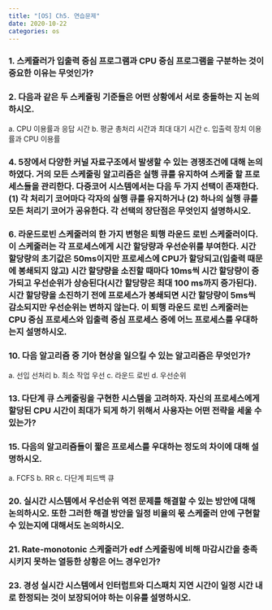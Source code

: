 ```yaml
---
title: "[OS] Ch5. 연습문제"
date: 2020-10-22
categories: os
---
```


### 1. 스케쥴러가 입출력 중심 프로그램과 CPU 중심 프로그램을 구분하는 것이 중요한 이유는 무엇인가?

### 2. 다음과 같은 두 스케쥴링 기준들은 어떤 상황에서 서로 충돌하는 지 논의하시오.
a. CPU 이용률과 응답 시간
b. 평균 총처리 시간과 최대 대기 시간
c. 입출력 장치 이용률과 CPU 이용률

### 4. 5장에서 다양한 커널 자료구조에서 발생할 수 있는 경쟁조건에 대해 논의하였다. 거의 모든 스케줄링 알고리즘은 실행 큐를 유지하여 스케줄 할 프로세스들을 관리한다. 다중코어 시스템에서는 다음 두 가지 선택이 존재한다. (1) 각 처리기 코어마다 각자의 실행 큐를 유지하거나 (2) 하나의 실행 큐를 모든 처리기 코어가 공유한다. 각 선택의 장단점은 무엇인지 설명하시오.

### 6. 라운드로빈 스케줄러의 한 가지 변형은 퇴행 라운드 로빈 스케줄러이다. 이 스케줄러는 각 프로세스에게 시간 할당량과 우선순위를 부여한다. 시간 할당량의 초기값은 50ms이지만 프로세스에 CPU가 할당되고(입출력 때문에 봉쇄되지 않고) 시간 할댱량을 소진할 때마다 10ms씩 시간 할당량이 증가되고 우선순위가 상승된다(시간 할당량은 최대 100 ms까지 증가된다). 시간 할당량을 소진하기 전에 프로세스가 봉쇄되면 시간 할당량이 5ms씩 감소되지만 우선순위는 변하지 않는다. 이 퇴행 라운드 로빈 스케줄러는 CPU 중심 프로세스와 입출력 중심 프로세스 중에 어느 프로세스를 우대하는지 설명하시오.

### 10. 다음 알고리즘 중 기아 현상을 일으킬 수 있는 알고리즘은 무엇인가?
a. 선입 선처리
b. 최소 작업 우선
c. 라운드 로빈
d. 우선순위

### 13. 다단계 큐 스케줄링을 구현한 시스템을 고려하자. 자신의 프로세스에게 할당된 CPU 시간이 최대가 되게 하기 위해서 사용자는 어떤 전략을 세울 수 있는가?

### 15. 다음의 알고리즘들이 짧은 프로세스를 우대하는 정도의 차이에 대해 설명하시오.
a. FCFS
b. RR
c. 다단계 피드백 큐

### 20. 실시간 시스템에서 우선순위 역전 문제를 해결할 수 있는 방안에 대해 논의하시오. 또한 그러한 해결 방안을 일정 비율의 몫 스케줄러 안에 구현할 수 있는지에 대해서도 논의하시오.

### 21. Rate-monotonic 스케줄러가 edf 스케줄링에 비해 마감시간을 충족시키지 못하는 열등한 상황은 어느 경우인가?

### 23. 경성 실시간 시스템에서 인터럽트와 디스패치 지연 시간이 일정 시간 내로 한정되는 것이 보장되어야 하는 이유를 설명하시오.
